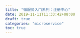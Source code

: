 ```yaml
---
title: "微服务入门系列：注册中心"
date: 2019-11-11T11:33:42+08:00
draft: true
categories: "microservice"
toc: true
---
```


